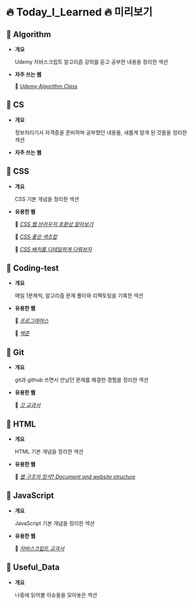 🔥 Today_I_Learned 🔥 미리보기
=========================

📍 Algorithm
---------

- **개요**

  Udemy 자바스크립트 알고리즘 강의를 듣고 공부한 내용을 정리한 섹션

- **자주 쓰는 웹**

  📎 [_Udemy Algorithm Class_](https://www.udemy.com/ko/) 


📍 CS
--

- **개요**

  정보처리기사 자격증을 준비하며 공부했던 내용들, 새롭게 알게 된 것들을 정리한 섹션

- **자주 쓰는 웹**


📍 CSS
---

- **개요**

  CSS 기본 개념을 정리한 섹션

- **유용한 웹**

  📎 [_CSS 웹 브라우저 호환성 알아보기_](https://caniuse.com/)
  
  📎 [_CSS 좋은 색조합_](https://material.io/resources/color/#!/?view.left=0&view.right=0)
  
  📎 [_CSS 배치를 디테일하게 다뤄보자_](https://css-tricks.com/snippets/css/a-guide-to-flexbox/)
 

📍 Coding-test
-----------

- **개요**

  매일 1문제씩, 알고리즘 문제 풀이와 리팩토링을 기록한 섹션


- **유용한 웹**

  📎 [_프로그래머스_](https://programmers.co.kr/)

  📎 [_백준_](https://www.acmicpc.net/step)


📍 Git
---

- **개요**

  git과 github 쓰면서 만났던 문제를 해결한 경험을 정리한 섹션

- **유용한 웹**

  📎 [_깃 교과서_](https://git-scm.com/)


📍 HTML
----

- **개요**

  HTML 기본 개념을 정리한 섹션

- **유용한 웹**

  📎 [_웹 구조의 정석? Document and website structure_](https://developer.mozilla.org/en-US/docs/Learn/HTML/Introduction_to_HTML/Document_and_website_structure)



📍 JavaScript
----------

- **개요**

  JavaScript 기본 개념을 정리한 섹션

- **유용한 웹**

  📎 [_자바스크립트 교과서_](https://developer.mozilla.org/ko/)



📍 Useful_Data
-----------

- **개요**

  나중에 읽어볼 이슈들을 모아놓은 섹션
